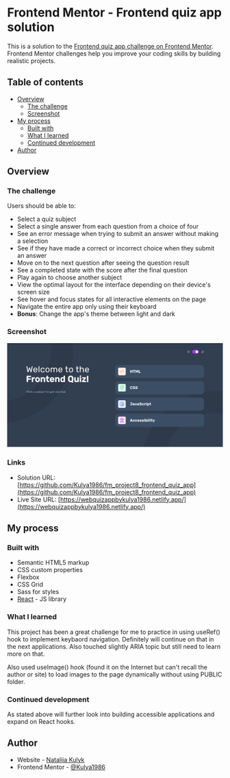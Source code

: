 # Frontend Mentor - Frontend quiz app solution

This is a solution to the [Frontend quiz app challenge on Frontend Mentor](https://www.frontendmentor.io/challenges/frontend-quiz-app-BE7xkzXQnU). Frontend Mentor challenges help you improve your coding skills by building realistic projects.

## Table of contents

- [Overview](#overview)
  - [The challenge](#the-challenge)
  - [Screenshot](#screenshot)
- [My process](#my-process)
  - [Built with](#built-with)
  - [What I learned](#what-i-learned)
  - [Continued development](#continued-development)
- [Author](#author)

## Overview

### The challenge

Users should be able to:

- Select a quiz subject
- Select a single answer from each question from a choice of four
- See an error message when trying to submit an answer without making a selection
- See if they have made a correct or incorrect choice when they submit an answer
- Move on to the next question after seeing the question result
- See a completed state with the score after the final question
- Play again to choose another subject
- View the optimal layout for the interface depending on their device's screen size
- See hover and focus states for all interactive elements on the page
- Navigate the entire app only using their keyboard
- **Bonus**: Change the app's theme between light and dark

### Screenshot

![./Screenshot.png](./Screenshot.png)

### Links

- Solution URL: [https://github.com/Kulya1986/fm_project8_frontend_quiz_app](https://github.com/Kulya1986/fm_project8_frontend_quiz_app)
- Live Site URL: [https://webquizappbykulya1986.netlify.app/](https://webquizappbykulya1986.netlify.app/)

## My process

### Built with

- Semantic HTML5 markup
- CSS custom properties
- Flexbox
- CSS Grid
- Sass for styles
- [React](https://reactjs.org/) - JS library

### What I learned

This project has been a great challenge for me to practice in using useRef() hook to implement keybaord navigation. Definitely will continue on that in the next applications. Also touched slightly ARIA topic but still need to learn more on that.

Also used useImage() hook (found it on the Internet but can't recall the author or site) to load images to the page dynamically without using PUBLIC folder.

### Continued development

As stated above will further look into building accessible applications and expand on React hooks.

## Author

- Website - [Nataliia Kulyk](https://portfolio-page-sthy.onrender.com)
- Frontend Mentor - [@Kulya1986](https://www.frontendmentor.io/profile/Kulya1986)
